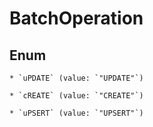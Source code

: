 
# BatchOperation

## Enum


    * `uPDATE` (value: `"UPDATE"`)

    * `cREATE` (value: `"CREATE"`)

    * `uPSERT` (value: `"UPSERT"`)



